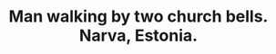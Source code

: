 ---
layout: post
category: photos
title: Man walking by two church bells. Narva, Estonia.
image: hellsbells
---
